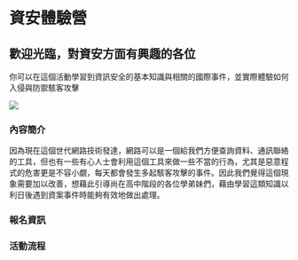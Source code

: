 # 資安體驗營
## 歡迎光臨，對資安方面有興趣的各位

你可以在這個活動學習到資訊安全的基本知識與相關的國際事件，並實際體驗如何入侵與防禦駭客攻擊

![](https://i.imgur.com/WXzdnov.png)

### 內容簡介
因為現在這個世代網路技術發達，網路可以是一個給我們方便查詢資料、通訊聯絡的工具，但也有一些有心人士會利用這個工具來做一些不當的行為，尤其是惡意程式的危害更是不容小覷，每天都會發生多起駭客攻擊的事件。因此我們覺得這個現象需要加以改善，想藉此引導尚在高中階段的各位學弟妹們，藉由學習這類知識以利日後遇到資案事件時能夠有效地做出處理。


### 報名資訊


### 活動流程
